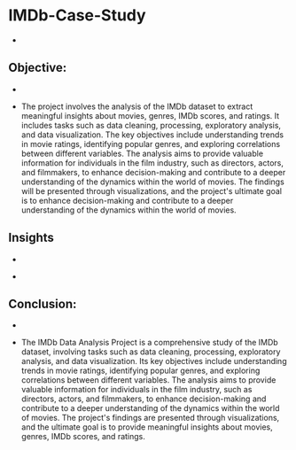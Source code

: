# **IMDb-Case-Study**
-
## Objective: 
-
* The project involves the analysis of the IMDb dataset to extract meaningful insights about movies, genres, IMDb scores, and ratings. It includes tasks such as data cleaning, processing, exploratory analysis, and data visualization. The key objectives include understanding trends in movie ratings, identifying popular genres, and exploring correlations between different variables. The analysis aims to provide valuable information for individuals in the film industry, such as directors, actors, and filmmakers, to enhance decision-making and contribute to a deeper understanding of the dynamics within the world of movies. The findings will be presented through visualizations, and the project's ultimate goal is to enhance decision-making and contribute to a deeper understanding of the dynamics within the world of movies.
  
## Insights
-
* 

## Conclusion:
-
* The IMDb Data Analysis Project is a comprehensive study of the IMDb dataset, involving tasks such as data cleaning, processing, exploratory analysis, and data visualization. Its key objectives include understanding trends in movie ratings, identifying popular genres, and exploring correlations between different variables. The analysis aims to provide valuable information for individuals in the film industry, such as directors, actors, and filmmakers, to enhance decision-making and contribute to a deeper understanding of the dynamics within the world of movies. The project's findings are presented through visualizations, and the ultimate goal is to provide meaningful insights about movies, genres, IMDb scores, and ratings.
